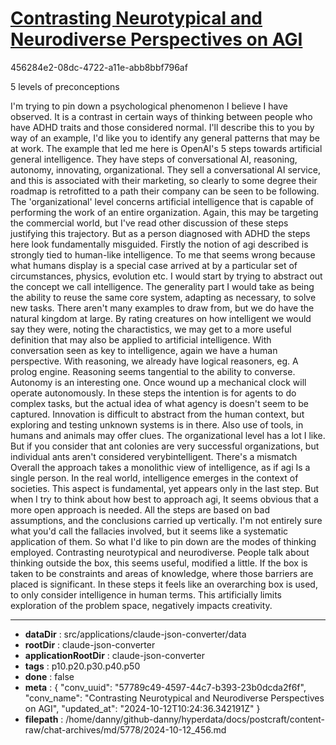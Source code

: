 # [Contrasting Neurotypical and Neurodiverse Perspectives on AGI](https://claude.ai/chat/57789c49-4597-44c7-b393-23b0dcda2f6f)

456284e2-08dc-4722-a11e-abb8bbf796af

5 levels of preconceptions

I'm trying to pin down a psychological phenomenon I believe I have observed. It is a contrast in certain ways of thinking between people who have ADHD traits and those considered normal. I'll describe this to you by way of an example, I'd like you to identify any general patterns that may be at work.
The example that led me here is OpenAI's 5 steps towards artificial general intelligence. They have steps of conversational AI, reasoning, autonomy, innovating, organizational.
They sell a conversational AI service, and this is associated with their marketing, so clearly to some degree their roadmap is retrofitted to a path their company can be seen to be following. The 'organizational' level concerns artificial intelligence that is capable of performing the work of an entire organization. Again, this may be targeting the commercial world, but I've read other discussion of these steps justifying this trajectory. 
But as a person diagnosed with ADHD the steps here look fundamentally misguided. Firstly the notion of agi described is strongly tied to human-like intelligence. To me that seems wrong because what humans display is a special case arrived at by a particular set of circumstances, physics, evolution etc. I would start by trying to abstract out the concept we call intelligence. The generality part I would take as being the ability to reuse the same core system, adapting as necessary, to solve new tasks.
There aren't many examples to draw from, but we do have the natural kingdom at large. By rating creatures on how intelligent we would say they were,  noting the charactistics, we may get to a more useful definition that may also be applied to artificial intelligence.
With conversation seen as key to intelligence, again we have a human perspective. 
With reasoning, we already have logical reasoners, eg. A prolog engine. Reasoning seems tangential to the ability to converse.  Autonomy is an interesting one. Once wound up a mechanical clock will operate autonomously. In these steps the intention is for agents to do complex tasks, but the actual idea of what agency is doesn't seem to be captured. Innovation is difficult to abstract from the human context, but exploring and testing unknown systems is in there. Also use of tools, in humans and animals may offer clues. The organizational level has a lot I like. But if you consider that ant colonies are very successful organizations, but individual ants aren't considered verybintelligent. There's a mismatch 
Overall the approach takes a monolithic view of intelligence, as if agi Is a single person. In the real world, intelligence emerges in the context of societies. This aspect is fundamental, yet appears only in the last step. 
But when I try to think about how best to approach agi, It seems obvious that a more open approach is needed. All the steps are based on bad assumptions, and the conclusions carried up vertically.
I'm not entirely sure what you'd call the fallacies involved, but it seems like a systematic application of them.
So what I'd like to pin down are the modes of thinking employed. Contrasting neurotypical and neurodiverse.
People talk about thinking outside the box, this seems useful, modified a little. If the box is taken to be constraints and areas of knowledge, where those barriers are placed is significant. In these steps it feels like an overarching box is used, to only consider intelligence in human terms. This artificially limits exploration of the problem space, negatively impacts creativity.

---

* **dataDir** : src/applications/claude-json-converter/data
* **rootDir** : claude-json-converter
* **applicationRootDir** : claude-json-converter
* **tags** : p10.p20.p30.p40.p50
* **done** : false
* **meta** : {
  "conv_uuid": "57789c49-4597-44c7-b393-23b0dcda2f6f",
  "conv_name": "Contrasting Neurotypical and Neurodiverse Perspectives on AGI",
  "updated_at": "2024-10-12T10:24:36.342191Z"
}
* **filepath** : /home/danny/github-danny/hyperdata/docs/postcraft/content-raw/chat-archives/md/5778/2024-10-12_456.md
